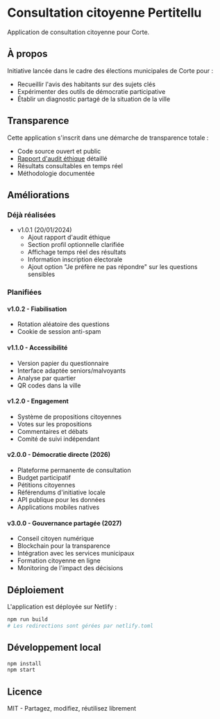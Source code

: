# Consultation citoyenne Pertitellu

Application de consultation citoyenne pour Corte.

## À propos

Initiative lancée dans le cadre des élections municipales de Corte pour :
- Recueillir l'avis des habitants sur des sujets clés
- Expérimenter des outils de démocratie participative
- Établir un diagnostic partagé de la situation de la ville

## Transparence

Cette application s'inscrit dans une démarche de transparence totale :
- Code source ouvert et public
- [Rapport d'audit éthique](/docs/audit-ethique.md) détaillé
- Résultats consultables en temps réel
- Méthodologie documentée

## Améliorations

### Déjà réalisées
- v1.0.1 (20/01/2024)
  - Ajout rapport d'audit éthique
  - Section profil optionnelle clarifiée
  - Affichage temps réel des résultats
  - Information inscription électorale
  - Ajout option "Je préfère ne pas répondre" sur les questions sensibles

### Planifiées

#### v1.0.2 - Fiabilisation
- Rotation aléatoire des questions
- Cookie de session anti-spam

#### v1.1.0 - Accessibilité
- Version papier du questionnaire
- Interface adaptée seniors/malvoyants
- Analyse par quartier
- QR codes dans la ville

#### v1.2.0 - Engagement
- Système de propositions citoyennes
- Votes sur les propositions
- Commentaires et débats
- Comité de suivi indépendant

#### v2.0.0 - Démocratie directe (2026)
- Plateforme permanente de consultation
- Budget participatif
- Pétitions citoyennes
- Référendums d'initiative locale
- API publique pour les données
- Applications mobiles natives

#### v3.0.0 - Gouvernance partagée (2027)
- Conseil citoyen numérique
- Blockchain pour la transparence
- Intégration avec les services municipaux
- Formation citoyenne en ligne
- Monitoring de l'impact des décisions

## Déploiement

L'application est déployée sur Netlify :
```bash
npm run build
# Les redirections sont gérées par netlify.toml
```

## Développement local
```bash
npm install
npm start
```

## Licence

MIT - Partagez, modifiez, réutilisez librement
